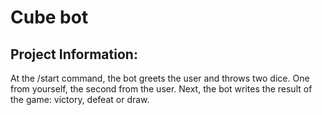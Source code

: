 # Cube bot

## Project Information:
At the /start command, the bot greets the user and throws two dice. One from yourself, the second from the user. Next, the bot writes the result of the game: victory, defeat or draw.